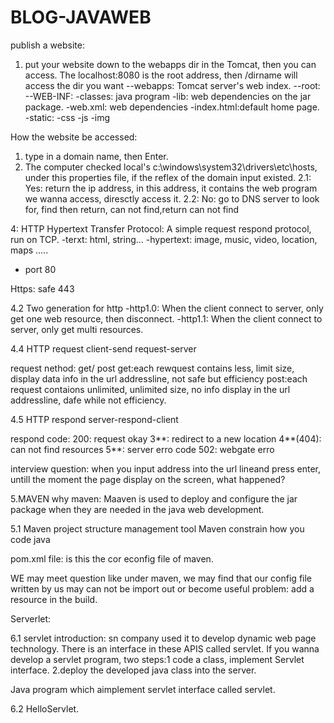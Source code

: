 # BLOG-JAVAWEB

publish a website:
1. put your website down to the webapps dir in the Tomcat, then you can access. The localhost:8080 is the root address, then /dirname will access the dir you want 
--webapps: Tomcat server's web index.
--root:
--WEB-INF:
  -classes: java program
  -lib: web dependencies on the jar package.
  -web.xml: web dependencies
  -index.html:default home page.
  -static:
    -css
    -js
    -img

How the website be accessed:
1. type in a domain name, then Enter.
2. The computer checked local's c:\windows\system32\drivers\etc\hosts, under this properties file, if the reflex of the domain input existed.
  2.1: Yes: return the ip address, in this address, it contains the web program we wanna access, diresctly access it.
  2.2: No: go to DNS server to look for, find then return, can not find,return can not find

4: HTTP
Hypertext Transfer Protocol: A simple request respond protocol, run on TCP.
-terxt: html, string...
-hypertext: image, music, video, location, maps .....
- port 80

Https: safe
443

4.2 Two generation for http
-http1.0: When the client connect to server, only get one web resource, then disconnect.
-http1.1: When the client connect to server, only get multi resources.

4.4 HTTP request
client-send request-server

request nethod: get/ post
get:each rewquest contains less, limit size, display data info in the url addressline, not safe but efficiency
post:each request contaions unlimited, unlimited size, no info display in the url addressline, dafe while not efficiency.


4.5 HTTP respond
server-respond-client

respond code: 
200: request okay
3**: redirect to a new location
4**(404): can not find resources
5**: server erro code   502: webgate erro

interview question:
when you input address into the url lineand press enter, untill the moment the page display on the screen, what happened?


5.MAVEN
why maven: Maaven is used to deploy and configure the jar package when they are needed in the java web development.

5.1 Maven project structure management tool
Maven constrain how you code java

pom.xml file:
is this the cor econfig file of maven.

WE may meet question like under maven, we may find that our config file written by us may can not be import out or become useful problem:
add a resource in the build.

Serverlet:

6.1 servlet introduction: sn company used it to develop dynamic web page technology.
There is an interface in these APIS called servlet.
If you wanna develop a servlet program, two steps:1 code a class, implement Servlet interface. 2.deploy the developed java class into the server.

Java program which aimplement servlet interface called servlet.

6.2 HelloServlet.



